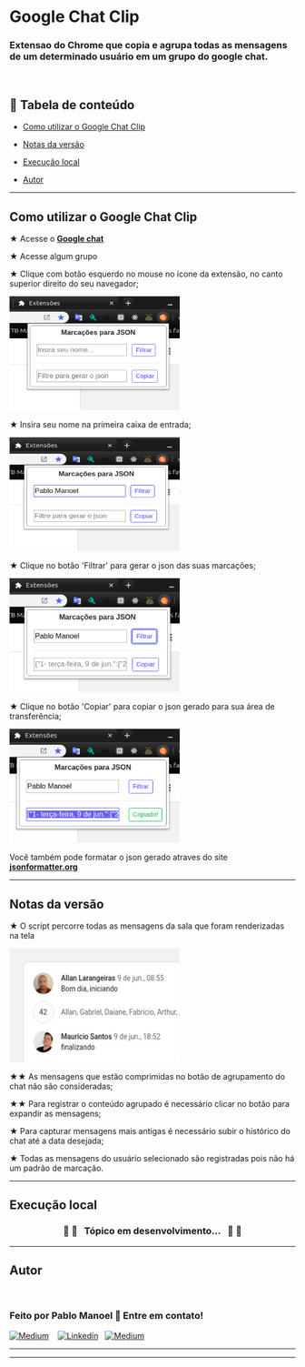 # Google Chat Clip

### Extensao do Chrome que copia e agrupa todas as mensagens de um determinado usuário em um grupo do google chat.

<br/>

## 🔗 Tabela de conteúdo

- [Como utilizar o Google Chat Clip](#Como-utilizar-o-Google-Chat-Clip?)

- [Notas da versão](#Notas-da-versão?)
- [Execução local](#Execução-local)
- [Autor](#Autor)

---

## Como utilizar o Google Chat Clip

★ Acesse o **[Google chat](https://chat.google.com/)**

★ Acesse algum grupo

★ Clique com botão esquerdo no mouse no ícone da extensão, no canto superior direito do seu navegador;

<img src="https://github.com/PabloManoel/Google-Chat-Clip/blob/master/images/options/popup.png?raw=true" height="200" width="300" alt="Medium" />

★ Insira seu nome na primeira caixa de entrada;

<img src="https://github.com/PabloManoel/Google-Chat-Clip/blob/master/images/options/popup-name-input.png?raw=true" height="200" width="300" alt="Medium" />

★ Clique no botão 'Filtrar' para gerar o json das suas marcações;

<img src="https://github.com/PabloManoel/Google-Chat-Clip/blob/master/images/options/popup-filter-click.png?raw=true" height="200" width="300" alt="Medium" />

★ Clique no botão 'Copiar' para copiar o json gerado para sua área de transferência;

<img src="https://github.com/PabloManoel/Google-Chat-Clip/blob/master/images/options/popup-clip-json.png?raw=true" height="200" width="300" alt="Medium" />

Você também pode formatar o json gerado atraves do site **[jsonformatter.org](https://jsonformatter.org/)**

---

## Notas da versão

★ O script percorre todas as mensagens da sala que foram renderizadas na tela</li>

<img src="https://github.com/PabloManoel/Google-Chat-Clip/blob/master/images/options/button-group-click.gif?raw=true" height="200" width="300" alt="Medium" />

★★ As mensagens que estão comprimidas no botão de agrupamento do chat não são
consideradas;

★★ Para registrar o conteúdo agrupado é necessário clicar no botão para expandir as
mensagens;

★ Para capturar mensagens mais antigas é necessário subir o histórico do chat até a data desejada;

★ Todas as mensagens do usuário selecionado são registradas pois não há um padrão de marcação.

---

## Execução local

<h3 align="center"> 
	🚧 🚧&nbsp;&nbsp;&nbsp;Tópico em desenvolvimento...&nbsp;&nbsp;&nbsp;🚧 🚧
</h3>

---

## Autor

<a href="https://github.com/PabloManoel">
 <img style="border-radius: 50% 50% 0 0; padding-top:10px" src="https://avatars1.githubusercontent.com/u/25345710?s=460&u=1a40ec32900c78618cf47314c0bf555b6bfba641&v=4" width="100px;" alt=""/>
</a>
<br />

### Feito por Pablo Manoel 🤘 Entre em contato!

[<img src="https://github.githubassets.com/images/modules/logos_page/GitHub-Mark.png" height="40" width="40" alt="Medium" />](https://github.com/PabloManoel)&nbsp;&nbsp;&nbsp;
[<img src="https://www.iconfinder.com/data/icons/social-messaging-ui-color-shapes-2-free/128/social-linkedin-circle-512.png" height="40" width="40" alt="Linkedin" />](https://www.linkedin.com/in/pablo-manoel/)&nbsp;&nbsp;
[<img src="https://www.iconfinder.com/data/icons/social-media-2210/24/Medium-512.png" height="40" width="40" alt="Medium" />](https://medium.com/@pablo.manoel)

---
---
